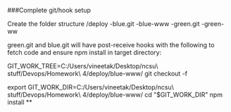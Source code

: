 ###Complete git/hook setup

Create the folder structure
/deploy
  -blue.git
  -blue-www
  -green.git
  -green-ww
  
  green.git and blue.git will have post-receive hooks with the following to fetch code and ensure npm install in target directory:
  
GIT_WORK_TREE=C:/Users/vineetak/Desktop/ncsu\ stuff/Devops/Homework\ 4/deploy/blue-www/ git checkout -f

export GIT_WORK_DIR=C:/Users/vineetak/Desktop/ncsu\ stuff/Devops/Homework\ 4/deploy/blue-www/
cd "$GIT_WORK_DIR"
npm install **
  
